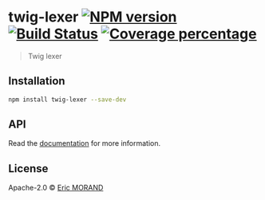 # twig-lexer [![NPM version][npm-image]][npm-url] [![Build Status][travis-image]][travis-url] [![Coverage percentage][coveralls-image]][coveralls-url]

> Twig lexer

## Installation

```bash
npm install twig-lexer --save-dev
```

## API

Read the [documentation](https://nightlycommit.github.io/twig-lexer) for more information.

## License

Apache-2.0 © [Eric MORAND]()

[npm-image]: https://badge.fury.io/js/twig-lexer.svg
[npm-url]: https://npmjs.org/package/twig-lexer
[travis-image]: https://travis-ci.org/NightlyCommit/twig-lexer.svg?branch=master
[travis-url]: https://travis-ci.org/NightlyCommit/twig-lexer
[coveralls-image]: https://coveralls.io/repos/github/NightlyCommit/twig-lexer/badge.svg
[coveralls-url]: https://coveralls.io/github/NightlyCommit/twig-lexer
